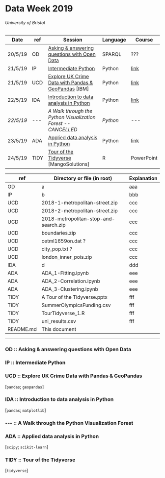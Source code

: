 # Data Week 2019
###### University of Bristol


| Date | ref | Session | Language | Course |
| --- | --- | --- | --- | --- |
| 20/5/19 | OD | [Asking & answering questions with Open Data](https://www.eventbrite.co.uk/e/asking-and-answering-questions-with-open-data-tickets-57979649693) | SPARQL | ??? |
| 21/5/19 | IP | [Intermediate Python](https://www.eventbrite.co.uk/e/intermediate-python-tickets-56975527336) | Python | [link](http://chryswoods.com/intermediate_python/README.html) |
| 21/5/19 | UCD | [Explore UK Crime Data with Pandas & GeoPandas](https://www.eventbrite.co.uk/e/explore-uk-crime-data-with-pandas-and-geopandas-tickets-56991346652) [IBM] | Python | [link](https://github.com/IBMDeveloperUK/geopandas-workshop) |
| 22/5/19 | IDA | [Introduction to data analysis in Python](https://www.eventbrite.co.uk/e/introduction-to-data-analysis-in-python-tickets-57387124434#) | Python | [link](https://nbviewer.jupyter.org/github/milliams/data_analysis_python/blob/master/Introduction.ipynb) |
| *22/5/19* | --- | *A Walk through the Python Visualization Forest -- CANCELLED* | *Python* | --- |
| 23/5/19 | ADA | [Applied data analysis in Python](https://www.eventbrite.co.uk/e/applied-data-analysis-in-python-tickets-57394621859) | Python | [link](https://milliams.gitlab.io/applied_data_analysis/) |
| 24/5/19 | TIDY | [Tour of the Tidyverse](https://www.eventbrite.co.uk/e/tour-of-the-tidyverse-tickets-58253135697#) [MangoSolutions] | R | PowerPoint |






| ref | Directory or file (in root) | Explanation |
| --- | --- | --- |
| OD | a | aaa |
| IP | b | bbb |
| UCD | 2018-1-metropolitan-street.zip | ccc |
| UCD | 2018-2-metropolitan-street.zip | ccc |
| UCD | 2018-metropolitan-stop-and-search.zip | ccc |
| UCD | boundaries.zip | ccc |
| UCD | cetml1659on.dat ? | ccc |
| UCD | city_pop.txt ? | ccc |
| UCD | london_inner_pois.zip | ccc |
| IDA | d | ddd |
| ADA | ADA_1-Fitting.ipynb | eee |
| ADA | ADA_2-Correlation.ipynb | eee |
| ADA | ADA_3-Clustering.ipynb | eee |
| TIDY | A Tour of the Tidyverse.pptx | fff |
| TIDY | SummerOlympicsFunding.csv | fff |
| TIDY | TourTidyverse_1.R | fff |
| TIDY | uni_results.csv | fff |
| README.md | This document |


---

### OD :: Asking & answering questions with Open Data


### IP :: Intermediate Python


### UCD :: Explore UK Crime Data with Pandas & GeoPandas
[`pandas`; `geopandas`]


### IDA :: Introduction to data analysis in Python
[`pandas`; `matplotlib`]


### --- :: A Walk through the Python Visualization Forest


### ADA :: Applied data analysis in Python
[`scipy`; `scikit-learn`]


### TIDY :: Tour of the Tidyverse
[`tidyverse`]

